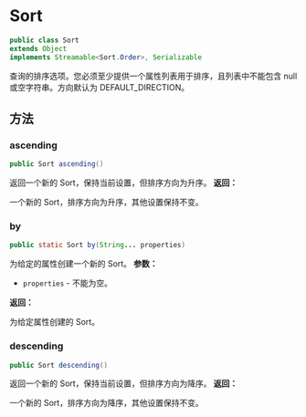 # Sort

```java
public class Sort
extends Object
implements Streamable<Sort.Order>, Serializable
```

查询的排序选项。您必须至少提供一个属性列表用于排序，且列表中不能包含 null 或空字符串。方向默认为 DEFAULT_DIRECTION。

## 方法

### ascending

```java
public Sort ascending()
```

返回一个新的 Sort，保持当前设置，但排序方向为升序。
**返回：**

一个新的 Sort，排序方向为升序，其他设置保持不变。

### by

```java
public static Sort by(String... properties)
```

为给定的属性创建一个新的 Sort。
 **参数：**

- `properties` - 不能为空。

**返回：**

为给定属性创建的 Sort。

### descending

```java
public Sort descending()
```

返回一个新的 Sort，保持当前设置，但排序方向为降序。
**返回：**

一个新的 Sort，排序方向为降序，其他设置保持不变。